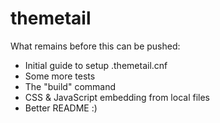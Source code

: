 themetail
=========

What remains before this can be pushed:
- Initial guide to setup .themetail.cnf
- Some more tests
- The "build" command
- CSS & JavaScript embedding from local files
- Better README :)
